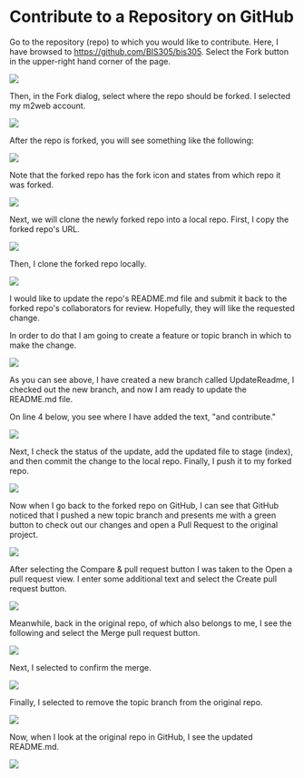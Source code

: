Contribute to a Repository on GitHub
========

Go to the repository (repo) to which you would like to contribute. Here,
I have browsed to <https://github.com/BIS305/bis305>. Select the Fork
button in the upper-right hand corner of the page.

![](.//contrib_images/image1.png)

Then, in the Fork dialog, select where the repo should be forked. I
selected my m2web account.

![](.//contrib_images/image2.png)

After the repo is forked, you will see something like the following:

![](.//contrib_images/image3.png)

Note that the forked repo has the fork icon and states from which repo
it was forked.

![](.//contrib_images/image4.png)

Next, we will clone the newly forked repo into a local repo. First, I
copy the forked repo's URL.

![](.//contrib_images/image5.png)

Then, I clone the forked repo locally.

![](.//contrib_images/image6.png)

I would like to update the repo's README.md file and submit it back to
the forked repo's collaborators for review. Hopefully, they will like
the requested change.

In order to do that I am going to create a feature or topic branch in
which to make the change.

![](.//contrib_images/image7.png)

As you can see above, I have created a new branch called UpdateReadme, I
checked out the new branch, and now I am ready to update the README.md
file.

On line 4 below, you see where I have added the text, "and contribute."

![](.//contrib_images/image8.png)

Next, I check the status of the update, add the updated file to stage
(index), and then commit the change to the local repo. Finally, I push
it to my forked repo.

![](.//contrib_images/image9.png)

Now when I go back to the forked repo on GitHub, I can see that GitHub
noticed that I pushed a new topic branch and presents me with a green
button to check out our changes and open a Pull Request to the original
project.

![](.//contrib_images/image10.png)

After selecting the Compare & pull request button I was taken to the
Open a pull request view. I enter some additional text and select the
Create pull request button.

![](.//contrib_images/image11.png)

Meanwhile, back in the original repo, of which also belongs to me, I see
the following and select the Merge pull request button.

![](.//contrib_images/image12.png)

Next, I selected to confirm the merge.

![](.//contrib_images/image13.png)

Finally, I selected to remove the topic branch from the original repo.

![](.//contrib_images/image14.png)

Now, when I look at the original repo in GitHub, I see the updated
README.md.

![](.//contrib_images/image15.png)
